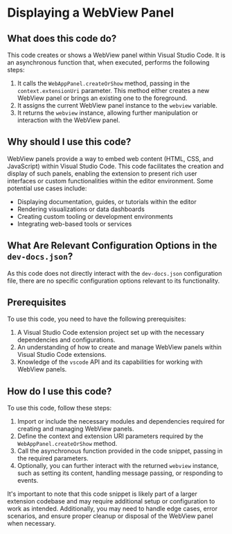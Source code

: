 # Displaying a WebView Panel

## What does this code do?
This code creates or shows a WebView panel within Visual Studio Code. It is an asynchronous function that, when executed, performs the following steps:

1. It calls the `WebAppPanel.createOrShow` method, passing in the `context.extensionUri` parameter. This method either creates a new WebView panel or brings an existing one to the foreground.
2. It assigns the current WebView panel instance to the `webview` variable.
3. It returns the `webview` instance, allowing further manipulation or interaction with the WebView panel.

## Why should I use this code?
WebView panels provide a way to embed web content (HTML, CSS, and JavaScript) within Visual Studio Code. This code facilitates the creation and display of such panels, enabling the extension to present rich user interfaces or custom functionalities within the editor environment. Some potential use cases include:

- Displaying documentation, guides, or tutorials within the editor
- Rendering visualizations or data dashboards
- Creating custom tooling or development environments
- Integrating web-based tools or services

## What Are Relevant Configuration Options in the `dev-docs.json`?
As this code does not directly interact with the `dev-docs.json` configuration file, there are no specific configuration options relevant to its functionality.

## Prerequisites
To use this code, you need to have the following prerequisites:

1. A Visual Studio Code extension project set up with the necessary dependencies and configurations.
2. An understanding of how to create and manage WebView panels within Visual Studio Code extensions.
3. Knowledge of the `vscode` API and its capabilities for working with WebView panels.

## How do I use this code?
To use this code, follow these steps:

1. Import or include the necessary modules and dependencies required for creating and managing WebView panels.
2. Define the context and extension URI parameters required by the `WebAppPanel.createOrShow` method.
3. Call the asynchronous function provided in the code snippet, passing in the required parameters.
4. Optionally, you can further interact with the returned `webview` instance, such as setting its content, handling message passing, or responding to events.

It's important to note that this code snippet is likely part of a larger extension codebase and may require additional setup or configuration to work as intended. Additionally, you may need to handle edge cases, error scenarios, and ensure proper cleanup or disposal of the WebView panel when necessary.
  
  